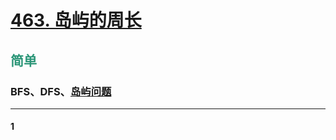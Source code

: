 # [463. 岛屿的周长](https://leetcode.cn/problems/island-perimeter/)  
## <font color=#2C9678>简单</font>  
### **BFS、DFS、[岛屿问题](https://leetcode.cn/problems/number-of-islands/solutions/211211/dao-yu-lei-wen-ti-de-tong-yong-jie-fa-dfs-bian-li-/)**
***
#### 1
```cpp

```